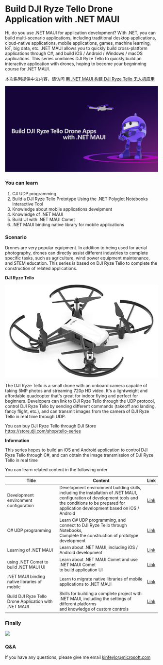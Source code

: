 # **Build DJI Ryze Tello Drone Application with .NET MAUI**


Hi, do you use .NET MAUI for application development? With .NET, you can build multi-scenario applications, including traditional desktop applications, cloud-native applications, mobile applications, games, machine learning, IoT, big data, etc. .NET MAUI allows you to quickly build cross-platform applications through C#, and build iOS / Android / Windows / macOS applications. This series combines DJI Ryze Tello to quickly build an interactive application with drones, hoping to become your begninning course for .NET MAUI.

本次系列提供中文内容，请访问 <a href="./README.zh_cn.md">用 .NET MAUI 构建 DJI Ryze Tello 无人机应用</a>

<img src="./imgs/cover_en.png"/>

### **You can learn**

1. C# UDP programming
2. Build a DJI Ryze Tello Prototype Using the .NET Polyglot Notebooks Interactive Tool
3. Knowledge about mobile applications develpment
4. Knowledge of .NET MAUI 
5. Build UI with .NET MAUI Comet
6. .NET MAUI binding native library for mobile applications

### **Scenario**

Drones are very popular equipment. In addition to being used for aerial photography, drones can directly assist different industries to complete specific tasks, such as agriculture, wind power equipment maintenance, and STEM education. This series is based on DJI Ryze Tello to complete the construction of related applications.

**DJI Ryze Tello**

<div style="text-align:center">
    <img src="./imgs/dji.jpg"/>
</div>

The DJI Ryze Tello is a small drone with an onboard camera capable of taking 5MP photos and streaming 720p HD video. It's a lightweight and affordable quadcopter that's great for indoor flying and perfect for beginners. Developers can link to DJI Ryze Tello through the UDP protocol, control DJI Ryze Tello by sending different commands (takeoff and landing, fancy flight, etc.), and can transmit images from the camera of DJI Ryze Tello in real time through UDP.

You can buy DJI Ryze Tello through DJI Store https://store.dji.com/shop/tello-series

**Information**

This series hopes to build an iOS and Android application to control DJI Ryze Tello through C#, and can obtain the image transmission of DJI Ryze Tello in real time


You can learn related content in the following order

| Title | Content | Link |
| ----------- | ----------- | ----------- |
| Development environment configuration | Development environment building skills, including the installation of .NET MAUI, <br/>configuration of development tools and the conditions to be prepared for application development based on iOS / Android | <a href="./en/00.Env.md">Link</a>
| C# UDP programming | Learn C# UDP programming, and connect to DJI Ryze Tello through Notebooks, <br/>Complete the construction of prototype development | <a href="./en/01.UDPwithCSharp.md">Link</a>
| Learning of .NET MAUI | Learn about .NET MAUI, including iOS / Android development | <a href="./en/02.dotNETMAUIIntro.md">Link</a>
| using .NET Comet  to build .NET MAUI UI | Learn about .NET MAUI Comet and use .NET MAUI Comet <br/> to build application UI | <a href="./en/03.dotNETMAUIComet.md">Link</a>
| .NET MAUI binding native libraries of mobile  | Learn to migrate native libraries of mobile applications to .NET MAUI |  <a href="./en/04.dotNETMAUIBinding.md">Link</a>
| Build DJI Ryze Tello Drone Application with .NET MAUI| Skills for building a complete project with .NET MAUI, including the settings of different platforms<br/> and knowledge of custom controls| <a href="./en/05.dotNETMAUIApps.md">Link</a>


### **Finally**

<img src="./imgs/final.gif"/>

### **Q&A**

If you have any questions, please give me email kinfeylo@microsoft.com